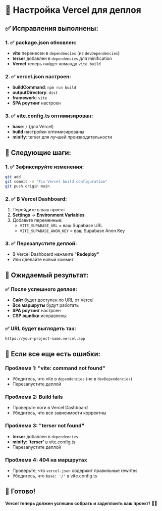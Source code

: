 # 🚀 Настройка Vercel для деплоя

## ✅ Исправления выполнены:

### **1. ✅ package.json обновлен:**
- **vite** перенесен в `dependencies` (из `devDependencies`)
- **terser** добавлен в `dependencies` для minification
- **Vercel** теперь найдет команду `vite build`

### **2. ✅ vercel.json настроен:**
- **buildCommand**: `npm run build`
- **outputDirectory**: `dist`
- **framework**: `vite`
- **SPA роутинг** настроен

### **3. ✅ vite.config.ts оптимизирован:**
- **base**: `/` (для Vercel)
- **build** настройки оптимизированы
- **minify**: terser для лучшей производительности

## 🚀 Следующие шаги:

### **1. ✅ Зафиксируйте изменения:**
```bash
git add .
git commit -m "Fix Vercel build configuration"
git push origin main
```

### **2. ✅ В Vercel Dashboard:**
1. Перейдите в ваш проект
2. **Settings** → **Environment Variables**
3. Добавьте переменные:
   - `VITE_SUPABASE_URL` = ваш Supabase URL
   - `VITE_SUPABASE_ANON_KEY` = ваш Supabase Anon Key

### **3. ✅ Перезапустите деплой:**
- В Vercel Dashboard нажмите **"Redeploy"**
- Или сделайте новый коммит

## 🎯 Ожидаемый результат:

### **✅ После успешного деплоя:**
- **Сайт** будет доступен по URL от Vercel
- **Все маршруты** будут работать
- **SPA роутинг** настроен
- **CSP ошибки** исправлены

### **✅ URL будет выглядеть так:**
```
https://your-project-name.vercel.app
```

## 🔧 Если все еще есть ошибки:

### **Проблема 1: "vite: command not found"**
- Убедитесь, что vite в `dependencies` (не в `devDependencies`)
- Перезапустите деплой

### **Проблема 2: Build fails**
- Проверьте логи в Vercel Dashboard
- Убедитесь, что все зависимости корректны

### **Проблема 3: "terser not found"**
- **terser** добавлен в `dependencies`
- **minify: 'terser'** в vite.config.ts
- Перезапустите деплой

### **Проблема 4: 404 на маршрутах**
- Проверьте, что `vercel.json` содержит правильные rewrites
- Убедитесь, что `base: '/'` в vite.config.ts

## 🎉 Готово!
**Vercel теперь должен успешно собрать и задеплоить ваш проект!** 🚀✨
